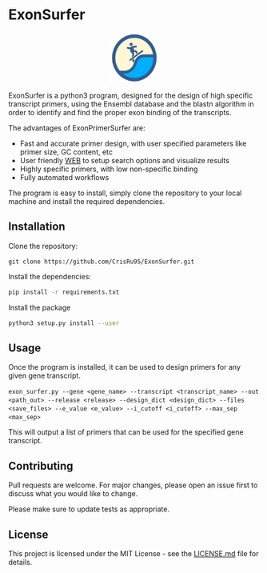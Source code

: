 
# ExonSurfer

<p align="center">
  <img src="./ExonSurfer/resources/ES.png" width="100" height="100">
</p>

ExonSurfer is a python3 program, designed for the design of high specific transcript primers, using the Ensembl database and the blastn algorithm in order to identify and find the proper exon binding of the transcripts.

The advantages of ExonPrimerSurfer are:

* Fast and accurate primer design, with user specified parameters like primer size, GC content, etc
* User friendly [WEB](https://exonsurfer.i-med.ac.at/) to setup search options and visualize results
* Highly specific primers, with low non-specific binding
* Fully automated workflows

The program is easy to install, simply clone the repository to your local machine and install the required dependencies. 
## Installation

Clone the repository:

```git
git clone https://github.com/CrisRu95/ExonSurfer.git

```

Install the dependencies:

```bash
pip install -r requirements.txt
```

Install the package

```bash
python3 setup.py install --user
```

## Usage

Once the program is installed, it can be used to design primers for any given gene transcript.

`exon_surfer.py --gene <gene_name> --transcript <transcript_name> --out <path_out> --release <release> --design_dict <design_dict> --files <save_files> --e_value <e_value> --i_cutoff <i_cutoff> --max_sep <max_sep>
`

This will output a list of primers that can be used for the specified gene transcript.

## Contributing

Pull requests are welcome. For major changes, please open an issue first to discuss what you would like to change.

Please make sure to update tests as appropriate.

## License

This project is licensed under the MIT License - see the [LICENSE.md](LICENSE.md) file for details.
